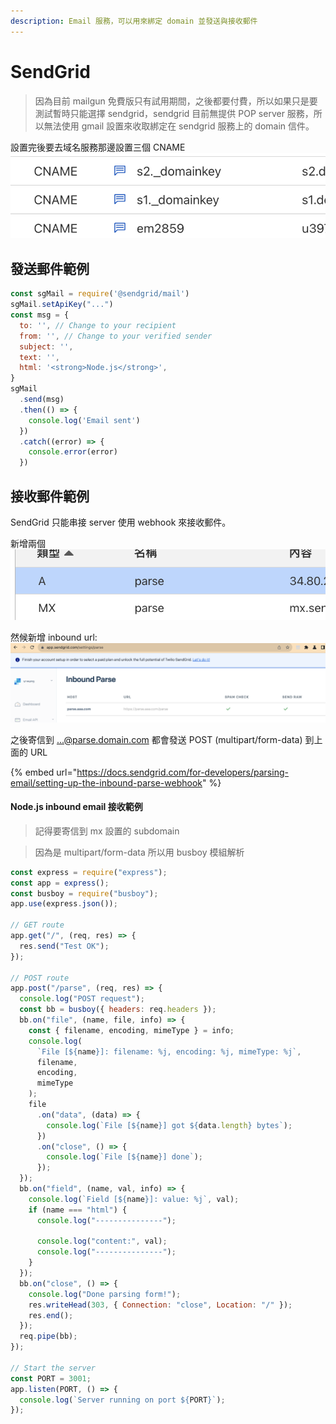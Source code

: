 ```yaml
---
description: Email 服務，可以用來綁定 domain 並發送與接收郵件
---
```


# SendGrid

> 因為目前 mailgun 免費版只有試用期間，之後都要付費，所以如果只是要測試暫時只能選擇 sendgrid，sendgrid 目前無提供 POP server 服務，所以無法使用 gmail 設置來收取綁定在 sendgrid 服務上的 domain 信件。

設置完後要去域名服務那邊設置三個 CNAME ![](<../.gitbook/assets/截圖 2023-11-29 下午6.34.52.png>)

## 發送郵件範例

```javascript
const sgMail = require('@sendgrid/mail')
sgMail.setApiKey("...")
const msg = {
  to: '', // Change to your recipient
  from: '', // Change to your verified sender
  subject: '',
  text: '',
  html: '<strong>Node.js</strong>',
}
sgMail
  .send(msg)
  .then(() => {
    console.log('Email sent')
  })
  .catch((error) => {
    console.error(error)
  })
```

## 接收郵件範例

SendGrid 只能串接 server 使用 webhook 來接收郵件。

新增兩個 ![](<../.gitbook/assets/截圖 2023-11-29 下午6.35.59.png>)

然候新增 inbound url:![](<../.gitbook/assets/截圖 2023-11-29 下午6.37.09.png>)

之後寄信到 ...@parse.domain.com 都會發送 POST (multipart/form-data) 到上面的 URL

{% embed url="https://docs.sendgrid.com/for-developers/parsing-email/setting-up-the-inbound-parse-webhook" %}

#### Node.js inbound email 接收範例

> 記得要寄信到 mx 設置的 subdomain

> 因為是 multipart/form-data 所以用 busboy 模組解析

```javascript
const express = require("express");
const app = express();
const busboy = require("busboy");
app.use(express.json());

// GET route
app.get("/", (req, res) => {
  res.send("Test OK");
});

// POST route
app.post("/parse", (req, res) => {
  console.log("POST request");
  const bb = busboy({ headers: req.headers });
  bb.on("file", (name, file, info) => {
    const { filename, encoding, mimeType } = info;
    console.log(
      `File [${name}]: filename: %j, encoding: %j, mimeType: %j`,
      filename,
      encoding,
      mimeType
    );
    file
      .on("data", (data) => {
        console.log(`File [${name}] got ${data.length} bytes`);
      })
      .on("close", () => {
        console.log(`File [${name}] done`);
      });
  });
  bb.on("field", (name, val, info) => {
    console.log(`Field [${name}]: value: %j`, val);
    if (name === "html") {
      console.log("---------------");

      console.log("content:", val);
      console.log("---------------");
    }
  });
  bb.on("close", () => {
    console.log("Done parsing form!");
    res.writeHead(303, { Connection: "close", Location: "/" });
    res.end();
  });
  req.pipe(bb);
});

// Start the server
const PORT = 3001;
app.listen(PORT, () => {
  console.log(`Server running on port ${PORT}`);
});
```
